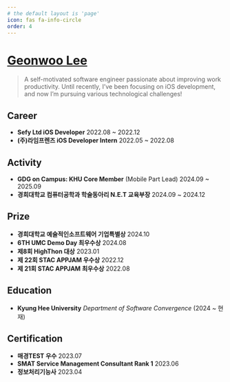 ```yaml
---
# the default layout is 'page'
icon: fas fa-info-circle
order: 4
---
```


# [Geonwoo Lee](https://2dubu.notion.site)

> A self-motivated software engineer passionate about improving work productivity. Until recently, I’ve been focusing on iOS development, and now I’m pursuing various technological challenges!



## Career

- **Sefy Ltd iOS Developer** 2022.08 ~ 2022.12
- **(주)라임프렌즈 iOS Developer Intern** 2022.05 ~ 2022.08

## Activity

- **GDG on Campus: KHU Core Member** (Mobile Part Lead) 2024.09 ~ 2025.09
- **경희대학교 컴퓨터공학과 학술동아리 N.E.T 교육부장** 2024.09 ~ 2024.12

## Prize

- **경희대학교 예술적인소프트웨어 기업특별상** 2024.10
- **6TH UMC Demo Day 최우수상** 2024.08
- **제8회 HighThon 대상** 2023.01
- **제 22회 STAC APPJAM 우수상** 2022.12
- **제 21회 STAC APPJAM 최우수상** 2022.08

## Education

- **Kyung Hee University** *Department of Software Convergence* (2024 ~ 현재)

## Certification

- **매경TEST 우수** 2023.07
- **SMAT Service Management Consultant Rank 1** 2023.06
- **정보처리기능사** 2023.04
